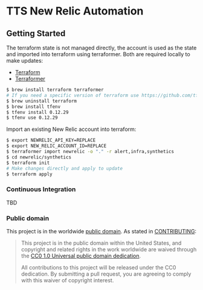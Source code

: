 # TTS New Relic Automation

## Getting Started

The terraform state is not managed directly, the account is used as the state and imported into terraform using terraformer. Both are required locally to make updates:
- [Terraform](https://www.terraform.io/downloads.html)
- [Terraformer](https://github.com/GoogleCloudPlatform/terraformer)

```bash
$ brew install terraform terraformer
# If you need a specific version of terraform use https://github.com/tfutils/tfenv instead of brew
$ brew uninstall terraform
$ brew install tfenv
$ tfenv install 0.12.29
$ tfenv use 0.12.29
```

Import an existing New Relic account into terraform:
```bash
$ export NEWRELIC_API_KEY=REPLACE
$ export NEW_RELIC_ACCOUNT_ID=REPLACE
$ terraformer import newrelic -o "." -r alert,infra,synthetics
$ cd newrelic/synthetics
$ terraform init
# Make changes directly and apply to update
$ terraform apply
```
### Continuous Integration
TBD

### Public domain

This project is in the worldwide [public domain](LICENSE.md). As stated in [CONTRIBUTING](CONTRIBUTING.md):

> This project is in the public domain within the United States, and copyright and related rights in the work worldwide are waived through the [CC0 1.0 Universal public domain dedication](https://creativecommons.org/publicdomain/zero/1.0/).
>
> All contributions to this project will be released under the CC0 dedication. By submitting a pull request, you are agreeing to comply with this waiver of copyright interest.

